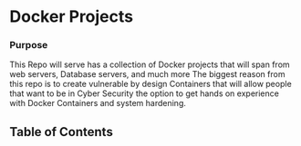 # Docker Projects
### Purpose
This Repo will serve has a collection of Docker projects that will span from web servers, Database servers, and much more
The biggest reason from this repo is to create vulnerable by design Containers that will allow people that want to be in Cyber Security
the option to get hands on experience with Docker Containers and system hardening. 

## Table of Contents
